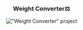 <div align="center">

### Weight Converter⚖

!["Weight Converter" project](https://i.postimg.cc/k4pZBSft/converter.gif)

</div>

